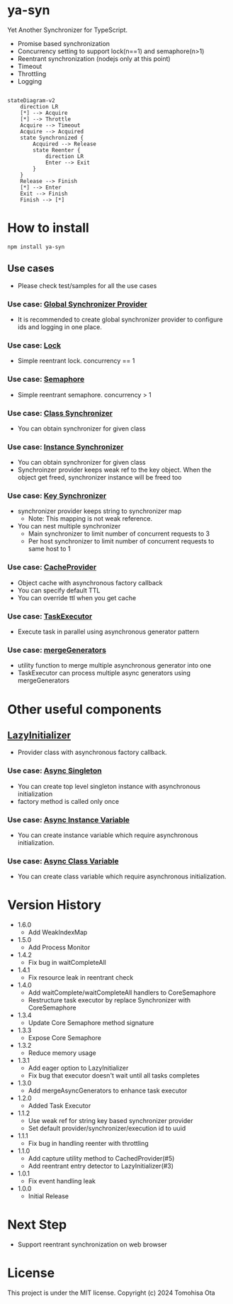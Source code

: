 # ya-syn

Yet Another Synchronizer for TypeScript.

- Promise based synchronization
- Concurrency setting to support lock(n==1) and semaphore(n>1)
- Reentrant synchronization (nodejs only at this point)
- Timeout
- Throttling
- Logging

```mermaid

stateDiagram-v2
    direction LR
    [*] --> Acquire
    [*] --> Throttle
    Acquire --> Timeout
    Acquire --> Acquired
    state Synchronized {
        Acquired --> Release
        state Reenter {
            direction LR
            Enter --> Exit
        }
    }
    Release --> Finish
    [*] --> Enter
    Exit --> Finish
    Finish --> [*]
```

# How to install

```shell
npm install ya-syn
```

## Use cases

- Please check test/samples for all the use cases

### Use case:  [Global Synchronizer Provider](test/samples/global-sychronizer-provider.test.ts)

- It is recommended to create global synchronizer provider to configure ids and logging in one place.

### Use case:  [Lock](test/samples/lock.test.ts)

- Simple reentrant lock. concurrency == 1

### Use case: [Semaphore](test/samples/semaphore.test.ts)

- Simple reentrant semaphore. concurrency > 1

### Use case: [Class Synchronizer](test/samples/lock-by-class.test.ts)

- You can obtain synchronizer for given class

### Use case: [Instance Synchronizer](test/samples/lock-by-instance.test.ts)

- You can obtain synchronizer for given class
- Synchroinzer provider keeps weak ref to the key object. When the object get freed, synchronizer instance will be freed
  too

### Use case: [Key Synchronizer](test/samples/lock-by-key.test.ts)

- synchronizer provider keeps string to synchronizer map
    - Note: This mapping is not weak reference.
- You can nest multiple synchronizer
    - Main synchronizer to limit number of concurrent requests to 3
    - Per host synchronizer to limit number of concurrent requests to same host to 1

### Use case: [CacheProvider](test/samples/cache-provider.test.ts)

- Object cache with asynchronous factory callback
- You can specify default TTL
- You can override ttl when you get cache

### Use case: [TaskExecutor](test/samples/execute-tasks.test.ts)

- Execute task in parallel using asynchronous generator pattern

### Use case: [mergeGenerators](src/utils/mergeGenerators.ts)

- utility function to merge multiple asynchronous generator into one
- TaskExecutor can process multiple async generators using mergeGenerators

# Other useful components

## [LazyInitializer](src/LazyInitializer.ts)

- Provider class with asynchronous factory callback.

### Use case: [Async Singleton](test/samples/async-singleton.test.ts)

- You can create top level singleton instance with asynchronous initialization
- factory method is called only once

### Use case: [Async Instance Variable](test/samples/async-instance-variable.test.ts)

- You can create instance variable which require asynchronous initialization.

### Use case: [Async Class Variable](test/samples/async-class-variable.test.ts)

- You can create class variable which require asynchronous initialization.

# Version History
- 1.6.0
  - Add WeakIndexMap
- 1.5.0
  - Add Process Monitor
- 1.4.2
  - Fix bug in waitCompleteAll
- 1.4.1
  - Fix resource leak in reentrant check
- 1.4.0
  - Add waitComplete/waitCompleteAll handlers to CoreSemaphore
  - Restructure task executor by replace Synchronizer with CoreSemaphore
- 1.3.4
  - Update Core Semaphore method signature
- 1.3.3
  - Expose Core Semaphore
- 1.3.2
  - Reduce memory usage
- 1.3.1
    - Add eager option to LazyInitializer
    - Fix bug that executor doesn't wait until all tasks completes
- 1.3.0
    - Add mergeAsyncGenerators to enhance task executor
- 1.2.0
    - Added Task Executor
- 1.1.2
    - Use weak ref for string key based synchronizer provider
    - Set default provider/synchronizer/execution id to uuid
- 1.1.1
    - Fix bug in handling reenter with throttling
- 1.1.0
    - Add capture utility method to CachedProvider(#5)
    - Add reentrant entry detector to LazyInitializer(#3)
- 1.0.1
    - Fix event handling leak
- 1.0.0
    - Initial Release

# Next Step

- Support reentrant synchronization on web browser

# License

This project is under the MIT license.
Copyright (c) 2024 Tomohisa Ota